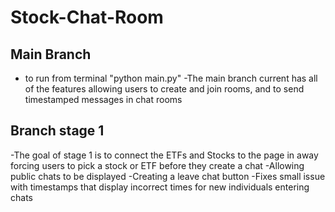 # Stock-Chat-Room
## Main Branch
- to run from terminal "python main.py"
-The main branch current has all of the features allowing users to create and join rooms, and to send timestamped messages in chat rooms
## Branch stage 1
-The goal of stage 1 is to connect the ETFs and Stocks to the page in away forcing users to pick a stock or ETF before they create a chat
-Allowing public chats to be displayed
-Creating a leave chat button 
-Fixes small issue with timestamps that display incorrect times for new individuals entering chats
